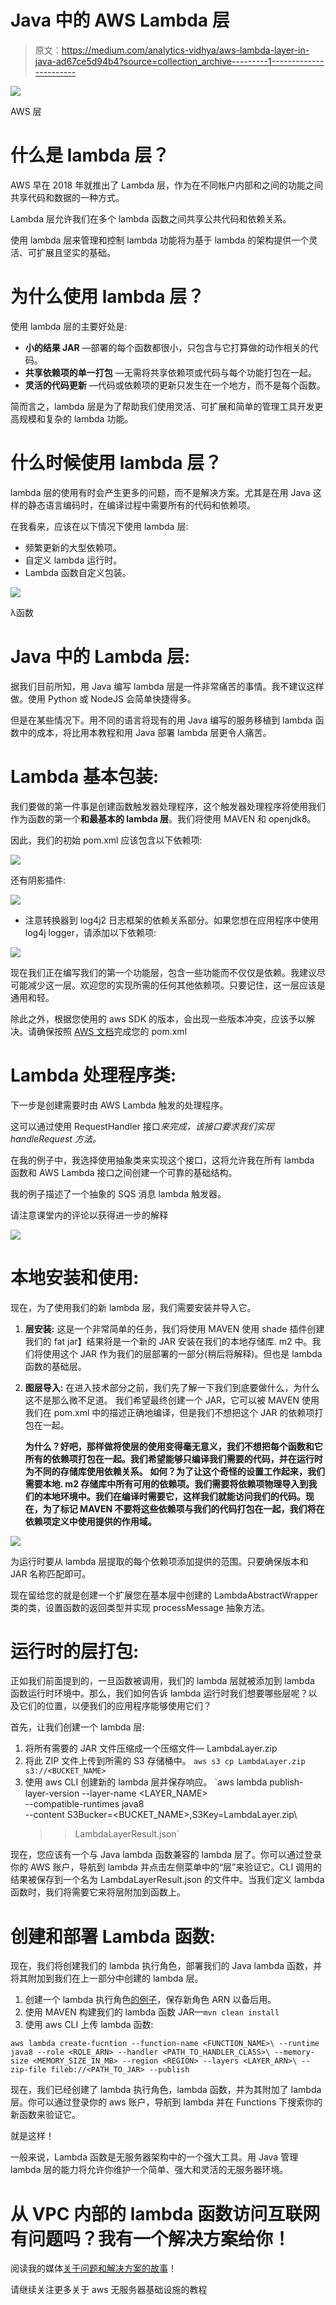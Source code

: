 # Java 中的 AWS Lambda 层

> 原文：<https://medium.com/analytics-vidhya/aws-lambda-layer-in-java-ad67ce5d94b4?source=collection_archive---------1----------------------->

![](img/4116bac142604d5e33609f44fb5688cc.png)

AWS 层

# 什么是 lambda 层？

AWS 早在 2018 年就推出了 Lambda 层，作为在不同帐户内部和之间的功能之间共享代码和数据的一种方式。

Lambda 层允许我们在多个 lambda 函数之间共享公共代码和依赖关系。

使用 lambda 层来管理和控制 lambda 功能将为基于 lambda 的架构提供一个灵活、可扩展且坚实的基础。

# 为什么使用 lambda 层？

使用 lambda 层的主要好处是:

*   **小的结果 JAR** —部署的每个函数都很小，只包含与它打算做的动作相关的代码。
*   **共享依赖项的单一打包** —无需将共享依赖项或代码与每个功能打包在一起。
*   **灵活的代码更新** —代码或依赖项的更新只发生在一个地方，而不是每个函数。

简而言之，lambda 层是为了帮助我们使用灵活、可扩展和简单的管理工具开发更高规模和复杂的 lambda 功能。

# 什么时候使用 lambda 层？

lambda 层的使用有时会产生更多的问题，而不是解决方案。尤其是在用 Java 这样的静态语言编码时，在编译过程中需要所有的代码和依赖项。

在我看来，应该在以下情况下使用 lambda 层:

*   频繁更新的大型依赖项。
*   自定义 lambda 运行时。
*   Lambda 函数自定义包装。

![](img/49920b3045c774204f4b097c378c1d76.png)

λ函数

# Java 中的 Lambda 层:

据我们目前所知，用 Java 编写 lambda 层是一件非常痛苦的事情。我不建议这样做。使用 Python 或 NodeJS 会简单快捷得多。

但是在某些情况下。用不同的语言将现有的用 Java 编写的服务移植到 lambda 函数中的成本，将比用本教程和用 Java 部署 lambda 层更令人痛苦。

# Lambda 基本包装:

我们要做的第一件事是创建函数触发器处理程序，这个触发器处理程序将使用我们作为函数的第一个**和最基本的 lambda 层**。我们将使用 MAVEN 和 openjdk8。

因此，我们的初始 pom.xml 应该包含以下依赖项:

![](img/60255a3153ec68bb58db1af795f8ead6.png)

还有阴影插件:

![](img/c45b20fa1a9ccc5a96f57eb291898f9c.png)

*   注意转换器到 log4j2 日志框架的依赖关系部分。如果您想在应用程序中使用 log4j logger，请添加以下依赖项:

![](img/88eb41757da931f1c8c90c96fd33b8bd.png)

现在我们正在编写我们的第一个功能层，包含一些功能而不仅仅是依赖。我建议尽可能减少这一层。欢迎您的实现所需的任何其他依赖项。只要记住，这一层应该是通用和轻。

除此之外，根据您使用的 aws SDK 的版本，会出现一些版本冲突，应该予以解决。请确保按照 [AWS 文档](https://docs.aws.amazon.com/lambda/latest/dg/java-programming-model-handler-types.html)完成您的 pom.xml

# Lambda 处理程序类:

下一步是创建需要时由 AWS Lambda 触发的处理程序。

这可以通过使用 RequestHandler 接口*来完成，该接口要求我们实现 handleRequest 方法。*

在我的例子中，我选择使用抽象类来实现这个接口，这将允许我在所有 lambda 函数和 AWS Lambda 接口之间创建一个可靠的基础结构。

我的例子描述了一个抽象的 SQS 消息 lambda 触发器。

请注意课堂内的评论以获得进一步的解释

![](img/04863dbb726e1315f55e677e9cf54016.png)

# 本地安装和使用:

现在，为了使用我们的新 lambda 层，我们需要安装并导入它。

1.  **层安装:** 这是一个非常简单的任务，我们将使用 MAVEN 使用 shade 插件创建我们的 fat jar】结果将是一个新的 JAR 安装在我们的本地存储库. m2 中。我们将使用这个 JAR 作为我们的层部署的一部分(稍后将解释)。但也是 lambda 函数的基础层。
2.  **图层导入:** 在进入技术部分之前，我们先了解一下我们到底要做什么，为什么这不是那么微不足道。
    我们希望最终创建一个 JAR，它可以被 MAVEN 使用我们在 pom.xml 中的描述正确地编译，但是我们不想把这个 JAR 的依赖项打包在一起。

    **为什么？好吧，那样做将使层的使用变得毫无意义，我们不想把每个函数和它所有的依赖项打包在一起。我们希望能够只编译我们需要的代码，并在运行时为不同的存储库使用依赖关系。
    **如何？为了让这个奇怪的设置工作起来，我们需要本地. m2 存储库中所有可用的依赖项。我们需要将依赖项物理导入到我们的本地环境中。我们在编译时需要它，这样我们就能访问我们的代码。现在，为了标记 MAVEN 不要将这些依赖项与我们的代码打包在一起，我们将在依赖项定义中使用提供的作用域。****

![](img/715e61680a9cb721bb333834744a26a2.png)

为运行时要从 lambda 层提取的每个依赖项添加提供的范围。只要确保版本和 JAR 名称匹配即可。

现在留给您的就是创建一个扩展您在基本层中创建的 LambdaAbstractWrapper 类的类，设置函数的返回类型并实现 processMessage 抽象方法。

# 运行时的层打包:

正如我们前面提到的，一旦函数被调用，我们的 lambda 层就被添加到 lambda 函数运行时环境中。那么，我们如何告诉 lambda 运行时我们想要哪些层呢？以及它们的位置，以便我们的应用程序能够使用它们？

首先，让我们创建一个 lambda 层:

1.  将所有需要的 JAR 文件压缩成一个压缩文件— LambdaLayer.zip
2.  将此 ZIP 文件上传到所需的 S3 存储桶中。
    `aws s3 cp LambdaLayer.zip s3://<BUCKET_NAME>`
3.  使用 aws CLI 创建新的 lambda 层并保存响应。
    `aws lambda publish-layer-version --layer-name <LAYER_NAME>\
    --compatible-runtimes java8\
    --content S3Bucker=<BUCKET_NAME>,S3Key=LambdaLayer.zip\
    >> LambdaLayerResult.json`

现在，您应该有一个与 Java lambda 函数兼容的 lambda 层了。你可以通过登录你的 AWS 账户，导航到 lambda 并点击左侧菜单中的“层”来验证它。CLI 调用的结果被保存到一个名为 LambdaLayerResult.json 的文件中。当我们定义 lambda 函数时，我们将需要它来将层附加到函数上。

# 创建和部署 Lambda 函数:

现在，我们将创建我们的 lambda 执行角色，部署我们的 Java lambda 函数，并将其附加到我们在上一部分中创建的 lambda 层。

1.  创建一个 lambda 执行角色[的例子](https://docs.aws.amazon.com/lambda/latest/dg/lambda-intro-execution-role.html)，保存新角色 ARN 以备后用。
2.  使用 MAVEN 构建我们的 lambda 函数 JAR—`mvn clean install`
3.  使用 aws CLI 上传 lambda 函数:

`aws lambda create-fucntion --function-name <FUNCTION_NAME>\
--runtime java8 --role <ROLE_ARN> --handler <PATH_TO_HANDLER_CLASS>\
--memory-size <MEMORY_SIZE_IN_MB> --region <REGION> --layers <LAYER_ARN>\ --zip-file fileb://<PATH_TO_JAR> --publish`

现在，我们已经创建了 lambda 执行角色，lambda 函数，并为其附加了 lambda 层。你可以通过登录你的 aws 账户，导航到 lambda 并在 Functions 下搜索你的新函数来验证它。

就是这样！

一般来说，Lambda 函数是无服务器架构中的一个强大工具。用 Java 管理 lambda 层的能力将允许你维护一个简单、强大和灵活的无服务器环境。

# 从 VPC 内部的 lambda 函数访问互联网有问题吗？我有一个解决方案给你！

阅读我的媒体[关于问题和解决方案的故事](/@asafadar55/vpc-lambda-internet-access-f70a55dc7a39)！

请继续关注更多关于 aws 无服务器基础设施的教程
